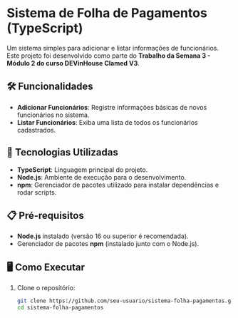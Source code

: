 # Sistema de Folha de Pagamentos (TypeScript)

Um sistema simples para adicionar e listar informações de funcionários. Este projeto foi desenvolvido como parte do **Trabalho da Semana 3 - Módulo 2 do curso DEVinHouse Clamed V3**.

## 🛠️ Funcionalidades

- **Adicionar Funcionários**: Registre informações básicas de novos funcionários no sistema.
- **Listar Funcionários**: Exiba uma lista de todos os funcionários cadastrados.

## 🚀 Tecnologias Utilizadas

- **TypeScript**: Linguagem principal do projeto.
- **Node.js**: Ambiente de execução para o desenvolvimento.
- **npm**: Gerenciador de pacotes utilizado para instalar dependências e rodar scripts.

## 📋 Pré-requisitos

- **Node.js** instalado (versão 16 ou superior é recomendada).
- Gerenciador de pacotes **npm** (instalado junto com o Node.js).

## 🖥️ Como Executar

1. Clone o repositório:
   ```bash
   git clone https://github.com/seu-usuario/sistema-folha-pagamentos.git
   cd sistema-folha-pagamentos
   ```
